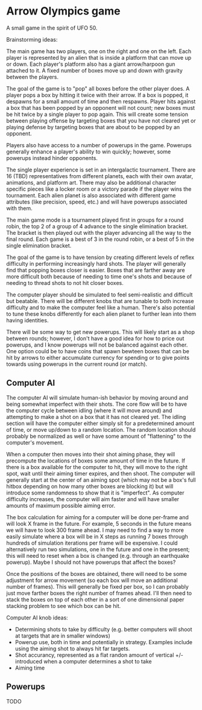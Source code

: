 # Arrow Olympics game

A small game in the spirit of UFO 50.

Brainstorming ideas:

The main game has two players, one on the right and one on the left. Each player is represented by an alien that is inside a platform that can move
up or down. Each player's platform also has a giant arrow/harpoon gun attached to it. A fixed number of boxes move up and down with gravity between
the players.

The goal of the game is to "pop" all boxes before the other player does. A player pops a box by hitting it twice with their arrow. If a box is popped,
it despawns for a small amount of time and then respawns. Player hits against a box that has been popped by an opponent will not count; new boxes
must be hit twice by a single player to pop again. This will create some tension between playing offense by targeting boxes that you have not cleared
yet or playing defense by targeting boxes that are about to be popped by an opponent.

Players also have access to a number of powerups in the game. Powerups generally enhance a player's ability to win quickly; however, some powerups
instead hinder opponents.

The single player experience is set in an intergalactic tournament. There are 16 (TBD) representatives from different planets, each with their own
avatar, animations, and platform art. There may also be additional character specific pieces like a locker room or a victory parade if the player
wins the tournament. Each alien planet is also associated with different game attributes (like precision, speed, etc.) and will have powerups
associated with them.

The main game mode is a tournament played first in groups for a round robin, the top 2 of a group of 4 advance to the single elimination bracket.
The bracket is then played out with the player advancing all the way to the final round. Each game is a best of 3 in the round robin, or a best of 5
in the single elimination bracket.

The goal of the game is to have tension by creating different levels of reflex difficulty in performing increasingly hard shots. The player will
generally find that popping boxes closer is easier. Boxes that are farther away are more difficult both because of needing to time one's shots and
because of needing to thread shots to not hit closer boxes.

The computer player should be simulated to feel semi-realistic and difficult but beatable. There will be different knobs that are tunable to both
increase difficulty and to make the computer feel like a human. There's also potential to tune these knobs differently for each alien planet to
further lean into them having identities.

There will be some way to get new powerups. This will likely start as a shop between rounds; however, I don't have a good idea for how to price out
powerups, and I know powerups will not be balanced against each other. One option could be to have coins that spawn bewteen boxes that can be hit by
arrows to either accumulate currency for spending or to give points towards using powerups in the current round (or match).

## Computer AI

The computer AI will simulate human-ish behavior by moving around and being somewhat imperfect with their shots. The core flow will be to have the
computer cycle between idling (where it will move around) and attempting to make a shot on a box that it has not cleared yet. The idling section will
have the computer either simply sit for a predetermined amount of time, or move up/down to a random location. The random location should probably be
normalized as well or have some amount of "flattening" to the computer's movement.

When a computer then moves into their shot aiming phase, they will precompute the locations of boxes some amount of time in the future. If there is a box available for the computer to hit, they will move to the right spot, wait until their aiming timer expires, and then shoot. The computer will generally start at the center of an aiming spot (which may not be a box's full hitbox depending on how many other boxes are blocking it) but will introduce some randomness to show that it is "imperfect". As computer difficulty increases, the computer will aim faster and will have smaller amounts of maximum possible aiming error.

The box calculation for aiming for a computer will be done per-frame and will look X frame in the future. For example, 5 seconds in the future means we will have to look 300 frame ahead. I may need to find a way to more easily simulate where a box will be in X steps as running 7 boxes through hundreds of simulation iterations per frame will be expensive. I could alternatively run two simulations, one in the future and one in the present; this will need to reset when a box is changed (e.g. through an earthquake powerup). Maybe I should not have powerups that affect the boxes?

Once the positions of the boxes are obtained, there will need to be some adjustment for arrow movement (so each box will move an additional number of frames). This will generally be fixed per box, so I can probably just move farther boxes the right number of frames ahead. I'll then need to stack the boxes on top of each other in a sort of one dimensional paper stacking problem to see which box can be hit.

Computer AI knob ideas:

- Determining shots to take by difficulty (e.g. better computers will shoot at targets that are in smaller windows)
- Powerup use, both in time and potentially in strategy. Examples include using the aiming shot to always hit far targets.
- Shot accurancy, represented as a flat randon amount of vertical +/- introduced when a computer determines a shot to take
- Aiming time

## Powerups

TODO
